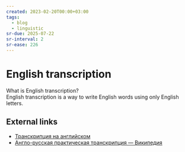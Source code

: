 ```yaml
---
created: 2023-02-20T00:00+03:00
tags:
  - blog
  - linguistic
sr-due: 2025-07-22
sr-interval: 2
sr-ease: 226
---
```


# English transcription

What is English transcription?
<br class="f">
English transcription is a way to write English
words using only English letters.

## External links

- [Транскрипция на английском](https://puzzle-english.com/directory/how-to-read-transcription)
- [Англо-русская практическая транскрипция — Википедия](https://ru.wikipedia.org/wiki/%D0%90%D0%BD%D0%B3%D0%BB%D0%BE-%D1%80%D1%83%D1%81%D1%81%D0%BA%D0%B0%D1%8F_%D0%BF%D1%80%D0%B0%D0%BA%D1%82%D0%B8%D1%87%D0%B5%D1%81%D0%BA%D0%B0%D1%8F_%D1%82%D1%80%D0%B0%D0%BD%D1%81%D0%BA%D1%80%D0%B8%D0%BF%D1%86%D0%B8%D1%8F)
